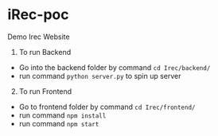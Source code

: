 # iRec-poc

Demo Irec Website

1) To run Backend
  * Go into the backend folder by command `cd Irec/backend/`
  * run command `python server.py` to spin up server
  
2) To run Frontend
  * Go to frontend folder by command `cd Irec/frontend/`
  * run command `npm install`
  * run command `npm start`
